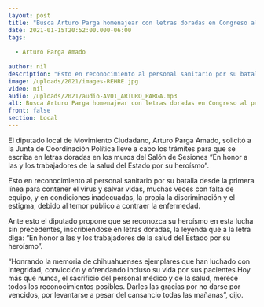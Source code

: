 ```yaml
---
layout: post
title: "Busca Arturo Parga homenajear con letras doradas en Congreso al personal de salud"
date: 2021-01-15T20:52:00.000-06:00
tags:
  
  - Arturo Parga Amado
  
author: nil
description: "Esto en reconocimiento al personal sanitario por su batalla desde la primera línea para contener el virus"
image: /uploads/2021/images-REHRE.jpg
video: nil
audio: /uploads/2021/audio-AV01_ARTURO_PARGA.mp3
alt: Busca Arturo Parga homenajear con letras doradas en Congreso al personal de salud
front: false
section: Local
---
```


El diputado local de Movimiento Ciudadano, Arturo Parga Amado, solicitó a la Junta de Coordinación Política lleve a cabo los trámites para que se escriba en letras doradas en los muros del Salón de Sesiones “En honor a las y los trabajadores de la salud del Estado por su heroísmo”.

Esto en reconocimiento al personal sanitario por su batalla desde la primera línea para contener el virus y salvar vidas, muchas veces con falta de equipo, y en condiciones inadecuadas, la propia la discriminación y el estigma, debido al temor público a contraer la enfermedad.

Ante esto el diputado propone que se reconozca su heroísmo en esta lucha sin precedentes, inscribiéndose en letras doradas, la leyenda que a la letra diga: “En honor a las y los trabajadores de la salud del Estado por su heroísmo”. 

“Honrando la memoria de chihuahuenses ejemplares que han luchado con integridad, convicción y ofrendando incluso su vida por sus pacientes.Hoy más que nunca, el sacrificio del personal médico y de la salud, merece todos los reconocimientos posibles. Darles las gracias por no darse por vencidos, por levantarse a pesar del cansancio todas las mañanas”, dijo. 